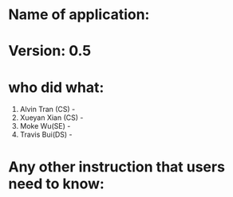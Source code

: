 # Name of application: 
# Version: 0.5

# who did what:
1. Alvin Tran (CS) - 
2. Xueyan Xian (CS) - 
3. Moke Wu(SE) - 
4. Travis Bui(DS) - 



# Any other instruction that users need to know:










